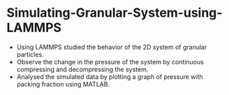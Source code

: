 # Simulating-Granular-System-using-LAMMPS

- Using LAMMPS studied the behavior of the 2D system of granular particles.
- Observe the change in the pressure of the system by continuous compressing and decompressing the system.
- Analysed the simulated data by plotting a graph of pressure with packing fraction using MATLAB.
